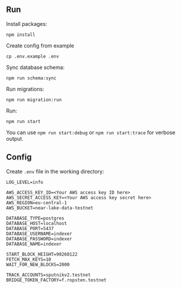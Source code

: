 ## Run

Install packages:

```
npm install
```

Create config from example

```
cp .env.example .env
```

Sync database schema:

```
npm run schema:sync
```

Run migrations:

```
npm run migration:run
```

Run:
```
npm run start
```

You can use `npm run start:debug` or `npm run start:trace` for verbose output.

## Config

Create `.env` file in the working directory:

```
LOG_LEVEL=info

AWS_ACCESS_KEY_ID=<Your AWS access key ID here>
AWS_SECRET_ACCESS_KEY=<Your AWS access key secret here>
AWS_REGION=eu-central-1
AWS_BUCKET=near-lake-data-testnet

DATABASE_TYPE=postgres
DATABASE_HOST=localhost
DATABASE_PORT=5437
DATABASE_USERNAME=indexer
DATABASE_PASSWORD=indexer
DATABASE_NAME=indexer

START_BLOCK_HEIGHT=90260122
FETCH_MAX_KEYS=10
WAIT_FOR_NEW_BLOCKS=2000

TRACK_ACCOUNTS=sputnikv2.testnet
BRIDGE_TOKEN_FACTORY=f.ropsten.testnet
```
